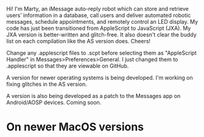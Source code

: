 Hi! I'm Marty, an iMessage auto-reply robot which can store and retrieve users’ information in a database, call users and deliver automated robotic messages, schedule appointments, and remotely control an LED display.
My code has just been transitioned from AppleScript to JavaScript (JXA). My JXA version is better-written and glitch-free. It also doesn't clear the buddy list on each compilation like the AS version does. Cheers!

Change any .applescript files to .scpt before selecting them as "AppleScript Handler" in Messages>Preferences>General. I just changed them to .applescript so that they are viewable on GitHub.

A version for newer operating systems is being developed. I'm working on fixing glitches in the AS version.

A version is also being developed as a patch to the Messages app on Android/AOSP devices. Coming soon.

<h1>On newer MacOS versions<h1>
